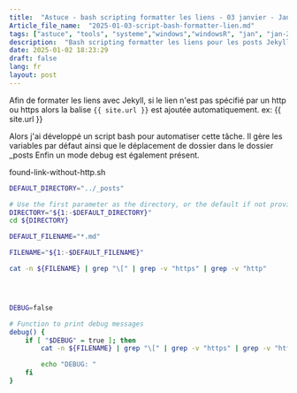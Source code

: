 ```yaml
--- 
title:  "Astuce - bash scripting formatter les liens - 03 janvier - Janvier 2025 - Scripting"
Article_file_name:  "2025-01-03-script-bash-formatter-lien.md"
tags: ["astuce", "tools", "systeme","windows","windowsR", "jan", "jan-2025"]
description:  "Bash scripting formatter les liens pour les posts Jekyll sans https - http - 03 Janvier"
date: 2025-01-02 18:23:29
draft: false 
lang: fr
layout: post
---
```



Afin de formater les liens avec Jekyll, si le lien n'est pas spécifié par un http ou https alors la balise `{{ site.url }}` est ajoutée automatiquement. ex: {{ site.url }}



Alors j'ai développé un script bash pour automatiser cette tâche. Il gère les variables par défaut ainsi que le déplacement de dossier dans le dossier _posts
Enfin un mode debug est également présent.


found-link-without-http.sh
```bash
DEFAULT_DIRECTORY="../_posts"

# Use the first parameter as the directory, or the default if not provided
DIRECTORY="${1:-$DEFAULT_DIRECTORY}"
cd ${DIRECTORY}

DEFAULT_FILENAME="*.md"

FILENAME="${1:-$DEFAULT_FILENAME}"

cat -n ${FILENAME} | grep "\[" | grep -v "https" | grep -v "http" 




DEBUG=false

# Function to print debug messages
debug() {
    if [ "$DEBUG" = true ]; then
        cat -n ${FILENAME} | grep "\[" | grep -v "https" | grep -v "http" | grep -v "tag" | grep -v "md"

        echo "DEBUG: "
    fi
}
```

